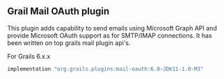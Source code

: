 
## Grail Mail OAuth plugin
This plugin adds capability to send emails using Microsoft Graph API and provide Microsoft OAuth support as for SMTP/IMAP connections. It has been written on top grails mail plugin api's.

For Grails 6.x.x
```groovy
implementation "org.grails.plugins:mail-oauth:6.0-JDK11-1.0-M3"
```
